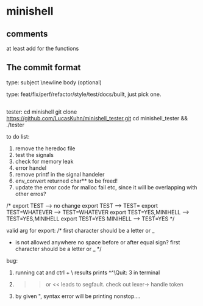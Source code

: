 # minishell

## comments

at least add for the functions

## The commit format

type: subject
\newline
body (optional)

type: feat/fix/perf/refactor/style/test/docs/built, just pick one.

##

tester:
cd minishell
git clone https://github.com/LucasKuhn/minishell_tester.git
cd minishell_tester && ./tester


to do list:

1. remove the heredoc file
2. test the signals
3. check for memory leak
4. error handel
5. remove printf in the signal handeler
6. env_convert returned char** to be freed!
7. update the error code for malloc fail etc, since it will be overlapping with other erros?


/*
export TEST --> no change
export TEST --> TEST=
export TEST=WHATEVER --> TEST=WHATEVER
export TEST=YES,MINIHELL --> TEST=YES,MINIHELL
export TEST=YES MINIHELL --> TEST=YES
*/

valid arg for export:
/*
first character should be a letter or _
- is not allowed anywhere
 no space before or after equal sign?
 first character should be a letter or _
 */

bug:
1. running cat and ctrl + \ results prints ^\^\Quit: 3 in terminal
2. >> or << leads to segfault. check out lexer-> handle token
3. by given ", syntax error will be printing nonstop.... 
